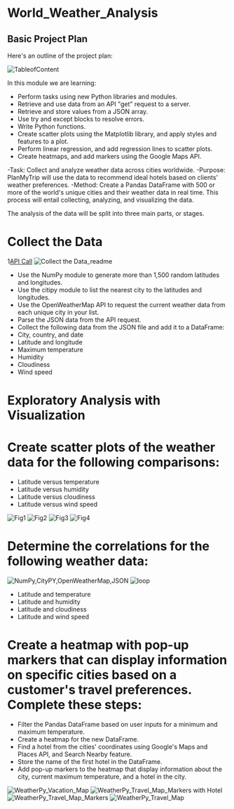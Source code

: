 # World_Weather_Analysis

## Basic Project Plan
Here's an outline of the project plan:

![TableofContent](https://github.com/735713038455163/World_Weather_Analysis/blob/master/Weather_Database/TableofContent.PNG)

In this module we are learning:
-	Perform tasks using new Python libraries and modules.
-	Retrieve and use data from an API "get" request to a server.
-	Retrieve and store values from a JSON array.
-	Use try and except blocks to resolve errors.
-	Write Python functions.
-	Create scatter plots using the Matplotlib library, and apply styles and features to a plot.
-	Perform linear regression, and add regression lines to scatter plots.
-	Create heatmaps, and add markers using the Google Maps API.

-Task: Collect and analyze weather data across cities worldwide.
-Purpose: PlanMyTrip will use the data to recommend ideal hotels based on clients' weather preferences.
-Method: Create a Pandas DataFrame with 500 or more of the world's unique cities and their weather data in real time. This process will entail collecting, analyzing, and visualizing the data.

The analysis of the data will be split into three main parts, or stages.

# Collect the Data
1[API Call](https://github.com/735713038455163/World_Weather_Analysis/blob/master/weather_data/API%20Call.PNG)
![Collect the Data_readme](https://github.com/735713038455163/World_Weather_Analysis/blob/master/Weather_Database/Collect%20the%20Data_readme.PNG)

- Use the NumPy module to generate more than 1,500 random latitudes and longitudes.
- Use the citipy module to list the nearest city to the latitudes and longitudes.
- Use the OpenWeatherMap API to request the current weather data from each unique city in your list.
- Parse the JSON data from the API request.
- Collect the following data from the JSON file and add it to a DataFrame:
- City, country, and date
- Latitude and longitude
- Maximum temperature
- Humidity
- Cloudiness
- Wind speed

# Exploratory Analysis with Visualization

# Create scatter plots of the weather data for the following comparisons:
- Latitude versus temperature
- Latitude versus humidity
- Latitude versus cloudiness
- Latitude versus wind speed

![Fig1](https://github.com/735713038455163/World_Weather_Analysis/blob/master/weather_data/Fig1.png)
![Fig2](https://github.com/735713038455163/World_Weather_Analysis/blob/master/weather_data/Fig2.png)
![Fig3](https://github.com/735713038455163/World_Weather_Analysis/blob/master/weather_data/Fig3.png)
![Fig4](https://github.com/735713038455163/World_Weather_Analysis/blob/master/weather_data/Fig4.png)
# Determine the correlations for the following weather data:

![NumPy,CityPY,OpenWeatherMap,JSON](https://github.com/735713038455163/World_Weather_Analysis/blob/master/Weather_Database/NumPy%2CCityPY%2COpenWeatherMap%2CJSON.PNG)
![loop](https://github.com/735713038455163/World_Weather_Analysis/blob/master/Weather_Database/loop.PNG)

- Latitude and temperature
- Latitude and humidity
- Latitude and cloudiness
- Latitude and wind speed


# Create a heatmap with pop-up markers that can display information on specific cities based on a customer's travel preferences. Complete these steps:

- Filter the Pandas DataFrame based on user inputs for a minimum and maximum temperature.
- Create a heatmap for the new DataFrame.
- Find a hotel from the cities' coordinates using Google's Maps and Places API, and Search Nearby feature.
- Store the name of the first hotel in the DataFrame.
- Add pop-up markers to the heatmap that display information about the city, current maximum temperature, and a hotel in the city.

![WeatherPy_Vacation_Map](https://github.com/735713038455163/World_Weather_Analysis/blob/master/Vacation_Search/WeatherPy_Vacation_Map.PNG)
![WeatherPy_Travel_Map_Markers with Hotel](https://github.com/735713038455163/World_Weather_Analysis/blob/master/Vacation_Itinerary/WeatherPy_Travel_Map_Markers%20with%20Hotel.PNG)
![WeatherPy_Travel_Map_Markers](https://github.com/735713038455163/World_Weather_Analysis/blob/master/Vacation_Itinerary/WeatherPy_Travel_Map_Markers.PNG)
![WeatherPy_Travel_Map](https://github.com/735713038455163/World_Weather_Analysis/blob/master/Vacation_Itinerary/WeatherPy_Travel_Map.PNG)


